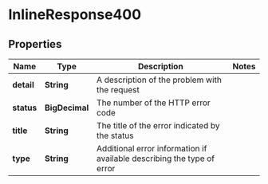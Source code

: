 

# InlineResponse400


## Properties

Name | Type | Description | Notes
------------ | ------------- | ------------- | -------------
**detail** | **String** | A description of the problem with the request | 
**status** | **BigDecimal** | The number of the HTTP error code | 
**title** | **String** | The title of the error indicated by the status | 
**type** | **String** | Additional error information if available describing the type of error | 



